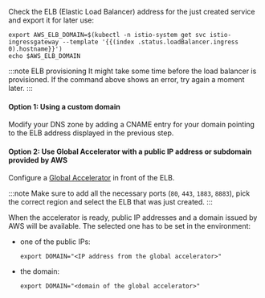 Check the ELB (Elastic Load Balancer) address for the just created service and export it for later use:

```shell showLineNumbers
export AWS_ELB_DOMAIN=$(kubectl -n istio-system get svc istio-ingressgateway --template '{{(index .status.loadBalancer.ingress 0).hostname}}')
echo $AWS_ELB_DOMAIN
```

:::note ELB provisioning
It might take some time before the load balancer is provisioned. If the command above shows an error, try again a
moment later.
:::

#### Option 1: Using a custom domain

Modify your DNS zone by adding a CNAME entry for your domain pointing to the ELB address displayed in the previous step.

#### Option 2: Use Global Accelerator with a public IP address or subdomain provided by AWS

Configure a [Global Accelerator](https://aws.amazon.com/global-accelerator/) in front of the ELB.

:::note
Make sure to add all the necessary ports (`80`, `443`, `1883`, `8883`), pick the correct region and select the ELB
that was just created.
:::

When the accelerator is ready, public IP addresses and a domain issued by AWS will be available. The selected one has to
be set in the environment:

* one of the public IPs:

  ```shell
  export DOMAIN="<IP address from the global accelerator>"
  ```

* the domain:

  ```shell
  export DOMAIN="<domain of the global accelerator>"
  ```

